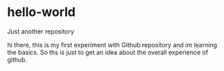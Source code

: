 # hello-world
Just another repository

hi there,
this is my first experiment with Github repository and im learning the basics. So ths is just to get an idea about the overall experience of github.
